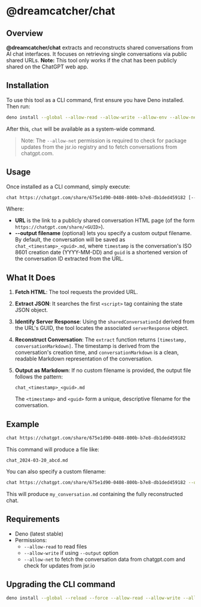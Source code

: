 # @dreamcatcher/chat

## Overview

**@dreamcatcher/chat** extracts and reconstructs shared conversations from AI
chat interfaces. It focuses on retrieving single conversations via public shared
URLs. **Note:** This tool only works if the chat has been publicly shared on the
ChatGPT web app.

## Installation

To use this tool as a CLI command, first ensure you have Deno installed. Then
run:

```sh
deno install --global --allow-read --allow-write --allow-env --allow-net=jsr.io,chatgpt.com jsr:@dreamcatcher/chat
```

After this, `chat` will be available as a system-wide command.

> Note: The `--allow-net` permission is required to check for package updates
> from the jsr.io registry and to fetch conversations from chatgpt.com.

## Usage

Once installed as a CLI command, simply execute:

```bash
chat https://chatgpt.com/share/675e1d90-0408-800b-b7e8-db1ded459182 [--output filename]
```

Where:

- **URL** is the link to a publicly shared conversation HTML page (of the form
  `https://chatgpt.com/share/<GUID>`).
- **--output filename** (optional) lets you specify a custom output filename. By
  default, the conversation will be saved as `chat_<timestamp>_<guid>.md`, where
  `timestamp` is the conversation's ISO 8601 creation date (YYYY-MM-DD) and
  `guid` is a shortened version of the conversation ID extracted from the URL.

## What It Does

1. **Fetch HTML**: The tool requests the provided URL.
2. **Extract JSON**: It searches the first `<script>` tag containing the state
   JSON object.
3. **Identify Server Response**: Using the `sharedConversationId` derived from
   the URL's GUID, the tool locates the associated `serverResponse` object.
4. **Reconstruct Conversation**: The `extract` function returns
   `[timestamp, conversationMarkdown]`. The timestamp is derived from the
   conversation's creation time, and `conversationMarkdown` is a clean, readable
   Markdown representation of the conversation.
5. **Output as Markdown**: If no custom filename is provided, the output file
   follows the pattern:

   ```
   chat_<timestamp>_<guid>.md
   ```

   The `<timestamp>` and `<guid>` form a unique, descriptive filename for the
   conversation.

## Example

```bash
chat https://chatgpt.com/share/675e1d90-0408-800b-b7e8-db1ded459182
```

This command will produce a file like:

```
chat_2024-03-20_abcd.md
```

You can also specify a custom filename:

```bash
chat https://chatgpt.com/share/675e1d90-0408-800b-b7e8-db1ded459182 --output my_conversation.md
```

This will produce `my_conversation.md` containing the fully reconstructed chat.

## Requirements

- Deno (latest stable)
- Permissions:
  - `--allow-read` to read files
  - `--allow-write` if using `--output` option
  - `--allow-net` to fetch the conversation data from chatgpt.com and check for
    updates from jsr.io

## Upgrading the CLI command

```sh
deno install --global --reload --force --allow-read --allow-write --allow-env --allow-net=jsr.io,chatgpt.com jsr:@dreamcatcher/chat
```
